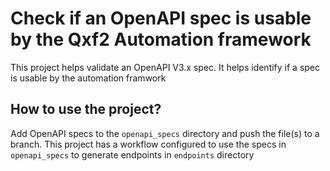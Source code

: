 # Check if an OpenAPI spec is usable by the Qxf2 Automation framework #
This project helps validate an OpenAPI V3.x spec. It helps identify if a spec is usable by the automation framwork

## How to use the project? ##
Add OpenAPI specs to the `openapi_specs` directory and push the file(s) to a branch. This project has a workflow configured to use the specs in `openapi_specs` to generate endpoints in `endpoints` directory

